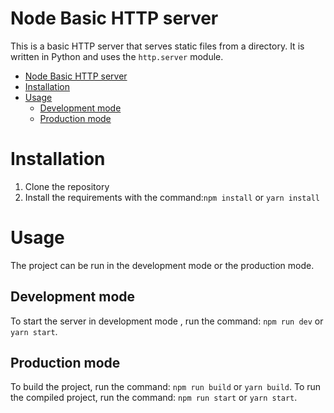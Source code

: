 # Node Basic HTTP server

This is a basic HTTP server that serves static files from a directory. It is written in Python and uses the `http.server` module.
- [Node Basic HTTP server](#node-basic-http-server)
- [Installation](#installation)
- [Usage](#usage)
  - [Development mode](#development-mode)
  - [Production mode](#production-mode)

# Installation

1. Clone the repository
2. Install the requirements with the command:```npm install``` or ```yarn install```

# Usage
The project can be run in the development mode or the production mode.

## Development mode
To start the server in development mode , run the command: ```npm run dev``` or ```yarn start```.

## Production mode
To build the project, run the command: ```npm run build``` or ```yarn build```.
To run the compiled project, run the command: ```npm run start``` or ```yarn start```.
